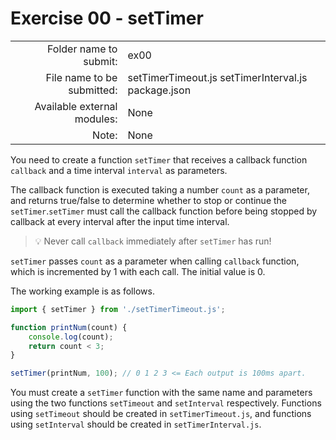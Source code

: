 # Exercise 00 - setTimer

|                      |                                         |
| --------------------:| --------------------------------------- |
| Folder name to submit: | ex00 |
| File name to be submitted: | setTimerTimeout.js setTimerInterval.js package.json |
| Available external modules: | None |
| Note: | None |

You need to create a function `setTimer` that receives a callback function `callback` and a time interval `interval` as parameters.

The callback function is executed taking a number `count` as a parameter, and returns true/false to determine whether to stop or continue the `setTimer`.`setTimer` must call the callback function before being stopped by callback at every interval after the input time interval.

> 💡 Never call `callback` immediately after `setTimer` has run!

`setTimer` passes `count` as a parameter when calling `callback` function, which is incremented by 1 with each call. The initial value is 0.

The working example is as follows.

```javascript
import { setTimer } from './setTimerTimeout.js';

function printNum(count) {
	console.log(count);
	return count < 3;
}

setTimer(printNum, 100); // 0 1 2 3 <= Each output is 100ms apart.
```

You must create a `setTimer` function with the same name and parameters using the two functions `setTimeout` and `setInterval` respectively. Functions using `setTimeout` should be created in `setTimerTimeout.js`, and functions using `setInterval` should be created in `setTimerInterval.js`.